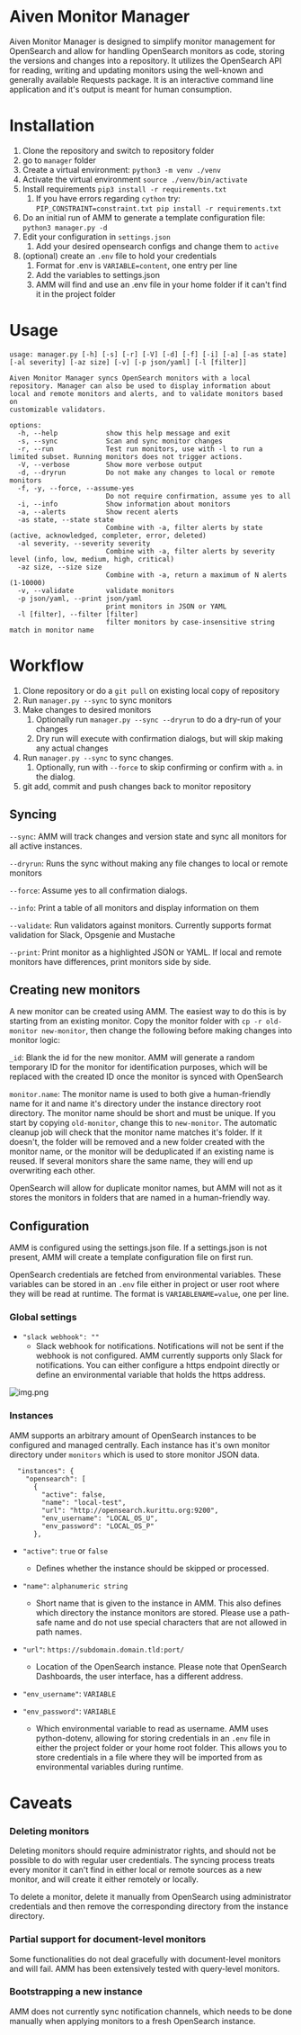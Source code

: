 # Aiven Monitor Manager

Aiven Monitor Manager is designed to simplify monitor management for OpenSearch and allow for
handling OpenSearch monitors as code, storing the versions and changes into a repository. It 
utilizes the OpenSearch API for reading, writing and updating monitors using the well-known 
and generally available Requests package. It is an interactive command line application and it's
output is meant for human consumption.

# Installation
1. Clone the repository and switch to repository folder
2. go to ``manager`` folder
3. Create a virtual environment: `python3 -m venv ./venv`
4. Activate the virtual environment `source ./venv/bin/activate`
5. Install requirements `pip3 install -r requirements.txt`
   1. If you have errors regarding `cython` try:
        `PIP_CONSTRAINT=constraint.txt pip install -r requirements.txt`
6. Do an initial run of AMM to generate a template configuration file: ``python3 manager.py -d``
7. Edit your configuration in ``settings.json``
   1. Add your desired opensearch configs and change them to ``active``
8. (optional) create an ``.env`` file to hold your credentials
   1. Format for .env is ```VARIABLE=content```, one entry per line
   2. Add the variables to settings.json
   3. AMM will find and use an .env file in your home folder if it can't find it in the project folder

# Usage
```
usage: manager.py [-h] [-s] [-r] [-V] [-d] [-f] [-i] [-a] [-as state] [-al severity] [-az size] [-v] [-p json/yaml] [-l [filter]]

Aiven Monitor Manager syncs OpenSearch monitors with a local repository. Manager can also be used to display information about local and remote monitors and alerts, and to validate monitors based on
customizable validators.

options:
  -h, --help            show this help message and exit
  -s, --sync            Scan and sync monitor changes
  -r, --run             Test run monitors, use with -l to run a limited subset. Running monitors does not trigger actions.
  -V, --verbose         Show more verbose output
  -d, --dryrun          Do not make any changes to local or remote monitors
  -f, -y, --force, --assume-yes
                        Do not require confirmation, assume yes to all
  -i, --info            Show information about monitors
  -a, --alerts          Show recent alerts
  -as state, --state state
                        Combine with -a, filter alerts by state (active, acknowledged, completer, error, deleted)
  -al severity, --severity severity
                        Combine with -a, filter alerts by severity level (info, low, medium, high, critical)
  -az size, --size size
                        Combine with -a, return a maximum of N alerts (1-10000)
  -v, --validate        validate monitors
  -p json/yaml, --print json/yaml
                        print monitors in JSON or YAML
  -l [filter], --filter [filter]
                        filter monitors by case-insensitive string match in monitor name
```

# Workflow
1) Clone repository or do a `git pull` on existing local copy of repository
2) Run ``manager.py --sync`` to sync monitors
3) Make changes to desired monitors
   1) Optionally run ``manager.py --sync --dryrun`` to do a dry-run of your changes
   2) Dry run will execute with confirmation dialogs, but will skip making any actual changes
4) Run `manager.py --sync` to sync changes.
   1) Optionally, run with `--force` to skip confirming or confirm with ``a``.
   in the dialog.
5) git add, commit and push changes back to monitor repository

## Syncing

``--sync``: AMM will track changes and version state and sync all monitors for all active instances.

``--dryrun``: Runs the sync without making any file changes to local or remote monitors

``--force``: Assume yes to all confirmation dialogs.

``--info``: Print a table of all monitors and display information on them

``--validate``: Run validators against monitors. Currently supports format validation for Slack, Opsgenie and Mustache

``--print``: Print monitor as a highlighted JSON or YAML. If local and remote monitors have differences,
print monitors side by side.

## Creating new monitors

A new monitor can be created using AMM. The easiest way to do this is by starting from an existing monitor. Copy the 
monitor folder with ``cp -r old-monitor new-monitor``, then change the following before making changes into monitor 
logic:

``_id``: Blank the id for the new monitor. AMM will generate a random temporary ID for the monitor for identification
purposes, which will be replaced with the created ID once the monitor is synced with OpenSearch

```monitor.name```: The monitor name is used to both give a human-friendly name for it and name it's directory under
the instance directory root directory. The monitor name should be short and must be unique. If you start by copying
`old-monitor`, change this to `new-monitor`. The automatic cleanup job will check that 
the monitor name matches it's folder. If it doesn't, the folder will be removed and a new folder created with the
monitor name, or the monitor will be deduplicated if an existing name is reused. If several monitors share the same 
name, they will end up overwriting each other.

OpenSearch will allow for duplicate monitor names, but AMM will not as it stores the monitors in folders that
are named in a human-friendly way.

## Configuration

AMM is configured using the settings.json file. If a settings.json is not present, AMM will
create a template configuration file on first run.

OpenSearch credentials are fetched from environmental variables. These variables can be stored in an `.env` file either
in project or user root where they will be read at runtime. The format is `VARIABLENAME=value`, one per line.

### Global settings

 - `"slack webhook": ""` 
   - Slack webhook for notifications. Notifications will not be sent if the
webhook is not configured. AMM currently supports only Slack for notifications. You can either
 configure a https endpoint directly or define an environmental variable that holds the https address.

![img.png](doc-images/slack-message.png)

### Instances

AMM supports an arbitrary amount of OpenSearch instances to be configured and managed centrally. Each instance has it's
own monitor directory under ``monitors`` which is used to store monitor JSON data.

```
  "instances": {
    "opensearch": [
      {
        "active": false,
        "name": "local-test",
        "url": "http://opensearch.kurittu.org:9200",
        "env_username": "LOCAL_OS_U",
        "env_password": "LOCAL_OS_P"
      },
```

 - `"active"`: ``true`` or ``false``
   - Defines whether the instance should be skipped or processed.
   

 - `"name"`: `alphanumeric string`
   - Short name  that is given to the instance in AMM. This also defines which directory the instance monitors are stored. 
Please use a path-safe name and do not use special characters that are not allowed in path names.


 - `"url"`: ``https://subdomain.domain.tld:port/``
   - Location of the OpenSearch instance. Please note that OpenSearch Dashboards, the user interface, has a different
address. 


 - `"env_username"`: ``VARIABLE``
 - `"env_password"`: ``VARIABLE``
   - Which environmental variable to read as username. AMM uses python-dotenv, allowing for storing credentials in an ``.env``
   file in either the project folder or your home root folder. This allows you to store credentials in a file where they
   will be imported from as environmental variables during runtime.

# Caveats

### Deleting monitors

Deleting monitors should require administrator rights, and should not be possible to do with regular user credentials.
The syncing process treats every monitor it can't find in either local or remote sources as a new monitor, and will
create it either remotely or locally.

To delete a monitor, delete it manually from OpenSearch using administrator credentials and then remove the 
corresponding directory from the instance directory.

### Partial support for document-level monitors

Some functionalities do not deal gracefully with document-level monitors and will fail. AMM has been extensively tested
with query-level monitors.

### Bootstrapping a new instance

AMM does not currently sync notification channels, which needs to be done manually when applying monitors to a fresh
OpenSearch instance.

